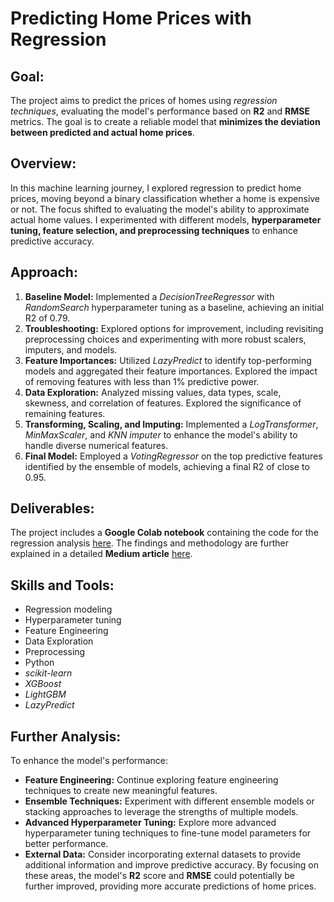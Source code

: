 # **Predicting Home Prices with Regression**

## **Goal:**
The project aims to predict the prices of homes using *regression techniques*, evaluating the model's performance based on **R2** and **RMSE** metrics. The goal is to create a reliable model that **minimizes the deviation between predicted and actual home prices**.

## **Overview:**
In this machine learning journey, I explored regression to predict home prices, moving beyond a binary classification whether a home is expensive or not. The focus shifted to evaluating the model's ability to approximate actual home values. I experimented with different models, **hyperparameter tuning, feature selection, and preprocessing techniques** to enhance predictive accuracy.

## **Approach:**
1. **Baseline Model:** Implemented a *DecisionTreeRegressor* with *RandomSearch* hyperparameter tuning as a baseline, achieving an initial R2 of 0.79.
2. **Troubleshooting:** Explored options for improvement, including revisiting preprocessing choices and experimenting with more robust scalers, imputers, and models.
3. **Feature Importances:** Utilized *LazyPredict* to identify top-performing models and aggregated their feature importances. Explored the impact of removing features with less than 1% predictive power.
4. **Data Exploration:** Analyzed missing values, data types, scale, skewness, and correlation of features. Explored the significance of remaining features.
5. **Transforming, Scaling, and Imputing:** Implemented a *LogTransformer*, *MinMaxScaler*, and *KNN imputer* to enhance the model's ability to handle diverse numerical features.
6. **Final Model:** Employed a *VotingRegressor* on the top predictive features identified by the ensemble of models, achieving a final R2 of close to 0.95.

## **Deliverables:**
The project includes a **Google Colab notebook** containing the code for the regression analysis [here](https://github.com/Cintia0528/Project-8-Supervised-Machine-Learning-Regression/blob/ab4134a446ae810915e383f547aa33ae935c2efa/2_b_Housing_Feature_Selection.ipynb). The findings and methodology are further explained in a detailed **Medium article** [here](https://medium.com/@ubp0528/how-close-can-i-get-to-your-homes-true-value-with-regression-4e708ba1662f).

## **Skills and Tools:**
- Regression modeling
- Hyperparameter tuning
- Feature Engineering
- Data Exploration
- Preprocessing
- Python
- *scikit-learn*
- *XGBoost*
- *LightGBM*
- *LazyPredict*

## **Further Analysis:**
To enhance the model's performance:
- **Feature Engineering:** Continue exploring feature engineering techniques to create new meaningful features.
- **Ensemble Techniques:** Experiment with different ensemble models or stacking approaches to leverage the strengths of multiple models.
- **Advanced Hyperparameter Tuning:** Explore more advanced hyperparameter tuning techniques to fine-tune model parameters for better performance.
- **External Data:** Consider incorporating external datasets to provide additional information and improve predictive accuracy.
By focusing on these areas, the model's **R2** score and **RMSE** could potentially be further improved, providing more accurate predictions of home prices.
